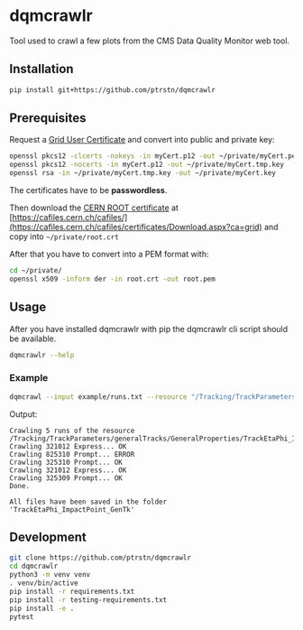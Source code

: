 # dqmcrawlr

Tool used to crawl a few plots from the CMS Data Quality Monitor web tool.

## Installation

```bash
pip install git+https://github.com/ptrstn/dqmcrawlr
```

## Prerequisites

Request a [Grid User Certificate](https://ca.cern.ch/ca/) and convert into public and private key:

```bash
openssl pkcs12 -clcerts -nokeys -in myCert.p12 -out ~/private/myCert.pem
openssl pkcs12 -nocerts -in myCert.p12 -out ~/private/myCert.tmp.key
openssl rsa -in ~/private/myCert.tmp.key -out ~/private/myCert.key
```

The certificates have to be **passwordless**.

Then download the [CERN ROOT certificate](https://cafiles.cern.ch/cafiles/certificates/CERN%20Root%20Certification%20Authority%202.crt) at [https://cafiles.cern.ch/cafiles/](https://cafiles.cern.ch/cafiles/certificates/Download.aspx?ca=grid) and copy into ```~/private/root.crt```

After that you have to convert into a PEM format with:

```bash
cd ~/private/
openssl x509 -inform der -in root.crt -out root.pem
```


## Usage

After you have installed dqmcrawlr with pip the dqmcrawlr cli script should be available.

```bash
dqmcrawlr --help
```

### Example

```bash
dqmcrawl --input example/runs.txt --resource "/Tracking/TrackParameters/generalTracks/GeneralProperties/TrackEtaPhi_ImpactPoint_GenTk"
```

Output:
```
Crawling 5 runs of the resource /Tracking/TrackParameters/generalTracks/GeneralProperties/TrackEtaPhi_ImpactPoint_GenTk
Crawling 321012 Express... OK
Crawling 825310 Prompt... ERROR
Crawling 325310 Prompt... OK
Crawling 321012 Express... OK
Crawling 325309 Prompt... OK
Done.

All files have been saved in the folder 'TrackEtaPhi_ImpactPoint_GenTk'
```

## Development

```bash
git clone https://github.com/ptrstn/dqmcrawlr
cd dqmcrawlr
python3 -m venv venv
. venv/bin/active
pip install -r requirements.txt
pip install -r testing-requirements.txt
pip install -e .
pytest
```
